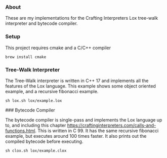 ### About

These are my implementations for the Crafting Interpreters Lox tree-walk interpreter and bytecode compiler.

### Setup

This project requires cmake and a C/C++ compiler

```
brew install cmake 
```

### Tree-Walk Interpreter

The Tree-Walk interpreter is written in C++ 17 and implements all the features of the Lox language. This example shows some object oriented example, and a recursive fibonacci example.

```
sh lox.sh lox/example.lox
```

### Bytecode Compiler

The bytecode compiler is single-pass and implements the Lox language up to, and including this chapter https://craftinginterpreters.com/calls-and-functions.html. This is written in C 99. It has the same recursive fibonacci example, but executes around 100 times faster. It also prints out the compiled bytecode before executing.

```
sh clox.sh lox/example.clox
```





